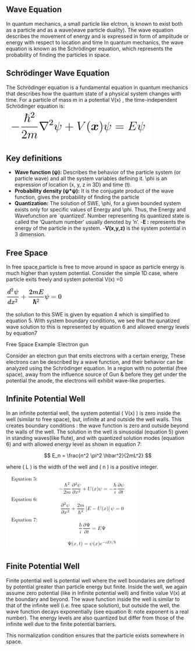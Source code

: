 ## Wave Equation
In quantum mechanics, a small particle like elctron, is known to exist both as a particle and as a wave(wave particle duality).
The wave equation describes the movement of energy and is expressed in form of amplitude or energy with respect to location and time In quantum mechanics, the wave equation is known as the Schrödinger equation, which represents the probability of finding the particles in space.

## Schrödinger Wave Equation
The Schrödinger equation is a fundamental equation in quantum mechanics that describes how the quantum state of a physical system changes with time. For a particle of mass  m  in a potential V(x) , the time-independent Schrödinger equation is:
<img src="./images/eq1.png" width="400">


## Key definitions

- **Wave function (ψ):** Describes the behavior of the particle system (or particle wave) and all the system variables defining it. \phi is an expression of
location (x, y, z in 3D) and time (t).
- **Probability density (ψ*ψ):** It is the conjugate product of the wave function, gives the probability of finding the particle
- **Quantization:** The solution of SWE, \phi, for a given bounded system exists only for specific values of Energy and \phi. Thus, the Energy and Wavefunction are
`quantized’. Number representing its quantized state is called the ‘Quantum number’ usually denoted by ’n’.
-**E :** represents the energy of the particle in the system.
-**V(x,y,z)** is the system potential in 3 dimension.





## Free Space

In free space,particle is free to move around in space as particle energy is much higher than system potential.
Consider the simple 1D case, where particle exits freely and system potential V(x) =0

![](./images/eq2.png)


the solution to this SWE is given by equation 4 which is simplified to equation 5. With system boundary conditions,
we see that the qunatized wave solution to this is represented by equation 6 and allowed energy levels by equation7

Free Space  Example :Electron gun 

Consider an electron gun that emits electrons with a certain energy, These electrons can be described by a wave function, and their behavior can be analyzed using the Schrödinger equation. In a region with no potential (free space), away from the influence source of Gun & before they get under the potential the anode, the electrons will exhibit wave-like properties.

## Infinite Potential Well

In an infinite potential well, the system potential \( V(x) \) is zero inside the well (similar to free space), but, infinite at and outside the well walls. This creates boundary conditions : the wave function is zero and outside beyond the walls of the well. The solution in the well is sinusoidal (equation 5) given in standing waves(like flute), and with quantized solution modes (equation 6) and with allowed energy level as shown in equation 7:

$$
E_n = \frac{n^2 \pi^2 \hbar^2}{2mL^2}
$$


where \( L \) is the width of the well and \( n \) is a positive integer.
![](./images/equation.png)

## Finite Potential Well
Finite potential well is potential well where the well boundaries are defined by potential greater than particle energy but finite.
Inside the well, we again assume zero potential (like in Infinite potential well) and finitie value V(x) at the boundary and beyond.
 The wave function inside the well is similar to that of the infinite well (i.e. free space solution), but outside the well, the wave function decays exponentially (see equation 8: note exponent is a real number). The energy levels are also quantized but differ from those of the infinite well due to the finite potential barriers.

This normalization condition ensures that the particle exists somewhere in space.
